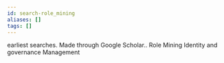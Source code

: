 ```yaml
---
id: search-role_mining
aliases: []
tags: []
---
```



earliest searches. Made through Google Scholar..
Role Mining
Identity and governance Management
